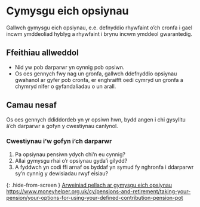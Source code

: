 # Cymysgu eich opsiynau

Gallwch gymysgu eich opsiynau, e.e. defnyddio rhywfaint o’ch cronfa i gael incwm ymddeoliad hyblyg a rhywfaint i brynu incwm ymddeol gwarantedig.

## Ffeithiau allweddol

* Nid yw pob darparwr yn cynnig pob opsiwn.
* Os oes gennych fwy nag un gronfa, gallwch ddefnyddio opsiynau gwahanol ar gyfer pob cronfa, er enghraifft oedi cymryd un gronfa a chymryd nifer o gyfandaliadau o un arall.

## Camau nesaf

Os oes gennych ddiddordeb yn yr opsiwn hwn, bydd angen i chi gysylltu â’ch darparwr a gofyn y cwestiynau canlynol.

### Cwestiynau i’w gofyn i’ch darparwr

1. Pa opsiynau pensiwn ydych chi’n eu cynnig?
2. Allai gymysgu rhai o’r opsiynau gyda’i gilydd?
3. A fyddwch yn codi ffi arnaf os byddaf yn symud fy nghronfa i ddarparwr sy’n cynnig y dewisiadau rwyf eisiau?

{: .hide-from-screen }
[Arweiniad pellach ar gymysgu eich opsiynau](https://www.moneyhelper.org.uk/cy/pensions-and-retirement/taking-your-pension/your-options-for-using-your-defined-contribution-pension-pot)<br>
https://www.moneyhelper.org.uk/cy/pensions-and-retirement/taking-your-pension/your-options-for-using-your-defined-contribution-pension-pot
